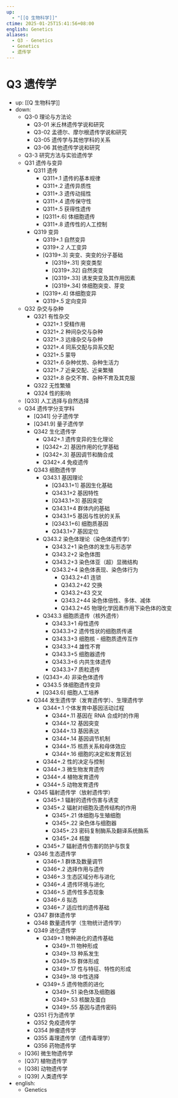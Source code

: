 ```yaml
---
up:
  - "[[Q 生物科学]]"
ctime: 2025-01-25T15:41:56+08:00
english: Genetics
aliases:
  - Q3 - Genetics
  - Genetics
  - 遗传学
---
```


# Q3 遗传学

- up: [[Q 生物科学]]
- down:
	- Q3-0 理论与方法论
		- Q3-01 米丘林遗传学说和研究
		- Q3-02 孟德尔、摩尔根遗传学说和研究
		- Q3-05 遗传学与其他学科的关系
		- Q3-06 其他遗传学说和研究
	- Q3-3 研究方法与实验遗传学
	- Q31 遗传与变异
		- Q311 遗传
			- Q311+.1 遗传的基本规律
			- Q311+.2 遗传异质性
			- Q311+.3 遗传动摇性
			- Q311+.4 遗传保守性
			- Q311+.5 获得性遗传
			- [Q311+.6] 体细胞遗传
			- Q311+.8 遗传性的人工控制
		- Q319 变异
			- Q319+.1 自然变异
			- Q319+.2 人工变异
			- [Q319+.3] 突变、突变的分子基础
				- [Q319+.31] 突变类型
				- [Q319+.32] 自然突变
				- [Q319+.33] 诱发突变及其作用因素
				- [Q319+.34] 体细胞突变、芽变
			- [Q319+.4] 体细胞变异
			- Q319+.5 定向变异
	- Q32 杂交与杂种
		- Q321 有性杂交
			- Q321+.1 受精作用
			- Q321+.2 种间杂交与杂种
			- Q321+.3 远缘杂交与杂种
			- Q321+.4 同系交配与异系交配
			- Q321+.5 蒙导
			- Q321+.6 杂种优势、杂种生活力
			- Q321+.7 近亲交配、近亲繁殖
			- Q321+.8 杂交不育、杂种不育及其克服
		- Q322 无性繁殖
		- Q324 性的影响
	- [Q33] 人工选择与自然选择
	- Q34 遗传学分支学科
		- [Q341] 分子遗传学
		- [Q341.9] 量子遗传学
		- Q342 生化遗传学
			- Q342+.1 遗传变异的生化理论
			- [Q342+.2] 基因作用的化学基础
			- [Q342+.3] 基因调节和酶合成
			- Q342+.4 免疫遗传
		- Q343 细胞遗传学
			- Q343.1 基因理论
				- [Q343.1+1] 基因生化基础
				- Q343.1+2 基因特性
				- [Q343.1+3] 基因突变
				- Q343.1+4 群体内的基础
				- Q343.1+5 基因与性状的关系
				- [Q343.1+6] 细胞质基因
				- Q343.1+7 基因定位
			- Q343.2 染色体理论（染色体遗传学）
				- Q343.2+1 染色体的发生与形态学
				- Q343.2+2 染色体图
				- Q343.2+3 染色体亚（超）显微结构
				- Q343.2+4 染色体表现、染色体行为
					- Q343.2+41 连锁
					- Q343.2+42 交换
					- Q343.2+43 交叉
					- Q343.2+44 染色体倍性、多体、减体
					- Q343.2+45 物理化学因素作用下染色体的改变
			- Q343.3 细胞质遗传（核外遗传）
				- Q343.3+1 母性遗传
				- Q343.3+2 遗传性状的细胞质传递
				- Q343.3+3 细胞核 - 细胞质遗传互作
				- Q343.3+4 雄性不育
				- Q343.3+5 细胞器遗传
				- Q343.3+6 内共生体遗传
				- Q343.3+7 质粒遗传
			- {Q343+.4} 非染色体遗传
			- Q343.5 体细胞遗传变异
			- [Q343.6] 细胞人工培养
		- Q344 发生遗传学（发育遗传学）、生理遗传学
			- Q344+.1 个体发育中基因活动过程
				- Q344+.11 基因在 RNA 合成时的作用
				- Q344+.12 基因突变
				- Q344+.13 基因表达
				- Q344+.14 基因调节机制
				- Q344+.15 核质关系和母体效应
				- Q344+.16 细胞的决定和发育区划
			- Q344+.2 性的决定与控制
			- Q344+.3 微生物发育遗传
			- Q344+.4 植物发育遗传
			- Q344+.5 动物发育遗传
		- Q345 辐射遗传学（放射遗传学）
			- Q345+.1 辐射的遗传伤害与诱变
			- Q345+.2 辐射对细胞及遗传结构的作用
				- Q345+.21 体细胞与生殖细胞
				- Q345+.22 染色体与细胞器
				- Q345+.23 密码复制酶系及翻译系统酶系
				- Q345+.24 核酸
			- Q345+.7 辐射遗传伤害的防护与恢复
		- Q346 生态遗传学
			- Q346+.1 群体及数量调节
			- Q346+.2 选择作用与遗传
			- Q346+.3 生态区域分布与进化
			- Q346+.4 遗传环境与进化
			- Q346+.5 遗传性多态现象
			- Q346+.6 拟态
			- Q346+.7 适应性的遗传基础
		- Q347 群体遗传学
		- Q348 数量遗传学（生物统计遗传学）
		- Q349 进化遗传学
			- Q349+.1 物种进化的遗传基础
				- Q349+.11 物种形成
				- Q349+.13 种系发生
				- Q349+.15 群体形成
				- Q349+.17 性与特征、特性的形成
				- Q349+.18 中性选择
			- Q349+.5 遗传物质的进化
				- Q349+.51 染色体及细胞器
				- Q349+.53 核酸及蛋白
				- Q349+.55 基因与遗传密码
		- Q351 行为遗传学
		- Q352 免疫遗传学
		- Q354 肿瘤遗传学
		- Q355 毒理遗传学（遗传毒理学）
		- Q356 药物遗传学
	- [Q36] 微生物遗传学
	- [Q37] 植物遗传学
	- [Q38] 动物遗传学
	- [Q39] 人类遗传学
- english:
	- Genetics
